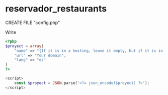 # reservador_restaurants

CREATE FILE "config.php"

Write

``` php
<?php
$proyect = array(
    "name" => "{If it is in a hosting, leave it empty, but if it is in localhost, write the name of the folder inside www}",
    "url" => "Your domain",
    "lang" => "es"
)
?>

<script>
    const $proyect = JSON.parse('<?= json_encode($proyect) ?>');
</script>
```
